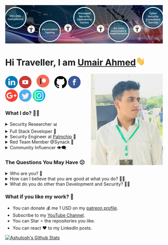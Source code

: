 <img src="https://github.com/u-ahmedofficial/u-ahmedofficial/blob/master/linkedin_banner.png" />

<h1>Hi Traveller, I am <a href="https://umairahmedofficial.com">Umair Ahmed</a><img src="https://raw.githubusercontent.com/ABSphreak/ABSphreak/master/gifs/Hi.gif" width="30px"></h1>
<img align='right' src="https://github.com/u-ahmedofficial/u-ahmedofficial/blob/master/my_image.jpeg" width="230" />

<a href="https://www.linkedin.com/in/u-ahmedofficial"><img src="https://github.com/u-ahmedofficial/u-ahmedofficial/blob/master/logos/linkedin.png" width="40" /></a>
<a href="https://www.youtube.com/channel/UCI55UrqA6s37hGoXcfDRmqg"><img src="https://github.com/u-ahmedofficial/u-ahmedofficial/blob/master/logos/youtube-logo.png" width="40" /></a>
<a href="https://www.patreon.com/devsense"><img src="https://github.com/u-ahmedofficial/u-ahmedofficial/blob/master/logos/patreon_logo.png" width="65" /></a>
<a href="https://github.com/u-ahmedofficial"><img src="https://github.com/u-ahmedofficial/u-ahmedofficial/blob/master/logos/github-logo.png" width="40" /></a>
<a href="https://www.facebook.com/u.ahmedofficial/"><img src="https://github.com/u-ahmedofficial/u-ahmedofficial/blob/master/logos/facebook.png" width="40" /></a>
<a href="mailto:umairahmedofficial1@gmail.com"><img src="https://github.com/u-ahmedofficial/u-ahmedofficial/blob/master/logos/google-plus.png" width="40" /></a>
<a href="https://twitter.com/u_ahmedofficial"><img src="https://github.com/u-ahmedofficial/u-ahmedofficial/blob/master/logos/twitter.png" width="40" /></a>
<a href="https://www.instagram.com/u_ahmedofficial"><img src="https://github.com/u-ahmedofficial/u-ahmedofficial/blob/master/logos/instagram.png" width="40" /></a>

<h3>What I do? 👨‍💻</h3>
<details>
<summary>Security Researcher 📊</summary>
<ul>
  <li><a href="https://github.com/u-ahmedofficial/AssetCrypt">AssetCrypt - Ransomeware</a></li>
  <li><a href="https://github.com/u-ahmedofficial/CaesarBrute">CaesarBrute - Encrypted chat Application</a></li>
  <li><a href="https://github.com/u-ahmedofficial/automateSysAdmin">automateSysAdmmin - System Adminition Automation</a></li>
  <li><a href="https://github.com/u-ahmedofficial/NetHarbour">NetHarbour - A small scale solution to network attacks</a></li>
  <li><a href="https://github.com/u-ahmedofficial/Crypto2">Crypto2 - A Diffie-Hellman based chatbot</a></li>
  <li>Many more on and out of Github...</li>
</ul>
</details>
<details>
<summary>Full Stack Developer 🍥</summary>
  <ul>
    <li><a href="https://github.com/u-ahmedofficial/DetectFraud">DetectFraud - A ML-based Web Application for Bank Fraud Detection</a></li>
    <li><a href="https://github.com/u-ahmedofficial/JustChat">JustChat - A Mern stack chat application using SocketIO</a></li>
    <li>Many more on and out of Github...</li>
  </ul>
</details>
<details>
  <summary>Security Engineer at <a href="https://palmchip.com/">Palmchip</a> 🤖</summary>
  <ul>
    <li>Working on Dark-Web based threat intelligence and predictive modeling application in Cyber Security domain</li>
    <li>Technical Management, Server Administration, AWS Security, Automation and Penetration Testing.</li>
  </ul>
</details>
<details>
<summary>Red Team Member @Synack 📝</summary>
  <ul>
    <li>You can get detailed information of my contributions <a href="https://synack.com">Synack</a>.</li>
    <li>Initial reconnaissance - open-source intelligence (OSINT) for collecting information on the target.</li>
    <li>Provide our clients with real-life actionable deliverables which allows the client to understand what attackers will/can do during an attack and what they can do to mitigate these risks.</li>
    <li>Develop comprehensive and accurate reports for both technical and executive audiences.</li>
    <li>Effectively communicate findings and strategy to client stakeholders including technical staff, executive leadership, and legal counsel</li>
    <li>Develop scripts, tools, or methodologies to enhance Mandiant’s red teaming processes.</li>
    <li>Perform network penetration, web and mobile application testing, source code reviews, threat analysis, and social-engineering assessments.</li>
  </ul>
</details>
<details>
<summary>Community Influencer 👁️‍🗨️</summary>
<ul>
  <li><a href="https://github.com/u-ahmedofficial/u-ahmedofficial">Umair Ahmed</a></li>
  <li>Join Me on LinkedIn to see my daily posts.</li>
</ul>
</details>


<h3>The Questions You May Have 😕</h3>
<details>
  <summary>Who are you? 👨</summary>
  <pre>
  I am a Result-Oriented Security Engineer with over 5+ years of experience. Finding Vulnerabilities in fortune 500 companies is my hobby. I have been acknowledged by 100+ Companies, including Mastercard, Sony, Intel, GoPro, Yahoo, etc.<br>

  With cyber security, a business can't focus on improving everything, so it is important to focus on those few areas which give the greatest return on investment. My speciality is explaining cyber related businesses risk in a simple way, and advising on solutions in a rational, quantified manner to maximise ROI, both in effort and cost.
  <br>
  I found that nothing satisfies me more than helping people, developing new relationships, solving problems, learning about new technologies, and contributing to infoSec Community.
  <br>
  Firm Believer of unlearning and relearning new technologies.
  </pre>
</details>
<details>
  <summary>How can I believe that you are good at what you do? 🤷‍♂️</summary>
  <ul>
    <li>I am a Synack Red Team Member from Nov, 2019. It is a crowd-sourced platform where fortune500 and USA Military gets their assets tested against vulnerabilities.</li>
    <li>I have been acknowledged by 100+ Companies, including Mastercard, Sony, Intel, GoPro, Yahoo, etc.</li>
    <li>I have following Security Certifications: Offensive Security - OSCP, EC-Council - CEH, ICSI UK - CNSS, Fortinet - NSE-1, Fortinet - NSE-2, Huawei - HCNA, Huawei - HCIA (Security)</li>
    <li>I have following other Certifications: Huawei - HCIA (Cloud), Huawei -  HCIA (AI), IBM - Python for DataScience and AI, Continuous Delivery and DevOps, Introduction to SOftware Product Management</li>
  </ul>
</details>
<details>
<summary>What do you do other than Development and Security? 💁‍♂️</summary>
  <ul>
    <li>I write blogs about powerful lessons in personal changes. You can visit my blog site at <a href="https://umairahmedofficial.com">umairahmedofficial.com</a>.</li>
    <li>I have recently started the youtube channel to share my knowledge.</li>
    <li>I do some investments in Crypto currencies and learning the Blockchain technologies</li>
  </ul>
</details>

<h3>What if you like my work? 🤩</h3>
<ul>
  <li>You can donate 💰 me 1 USD on my <a href="https://www.patreon.com/u_ahmedofficial">patreon profile</a>.</li>
  <li>Subscribe to my <a href="https://www.youtube.com/channel/UCI55UrqA6s37hGoXcfDRmqg">YouTube Channel</a>.</li>
  <li>You can Star ⭐ the repositories you like.</li>
  <li>You can react ❤️ to my LinkedIn posts.</li>
</ul>

[![Ashutosh's Github Stats](https://github-readme-stats.vercel.app/api?username=u-ahmedofficial&show_icons=true&count_private=true)](https://github.com/u-ahmedofficial/github-readme-stats)